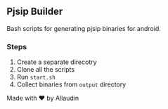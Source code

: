 ## Pjsip Builder

Bash scripts for generating pjsip binaries for android.

### Steps

1. Create a separate direcotry
2. Clone all the scripts
3. Run `start.sh`
4. Collect binaries from `output` directory

Made with :heart: by Allaudin


